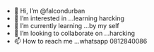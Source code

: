 - 👋 Hi, I’m @falcondurban
- 👀 I’m interested in ...learning harcking
- 🌱 I’m currently learning ...by my self
- 💞️ I’m looking to collaborate on ...harcking
- 📫 How to reach me ...whatsapp 0812840086

<!---
falcondurban/falcondurban is a ✨ special ✨ repository because its `README.md` (this file) appears on your GitHub profile.
You can click the Preview link to take a look at your changes.
--->

